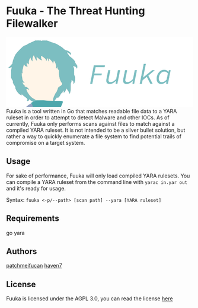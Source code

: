 # Fuuka - The Threat Hunting Filewalker
![Fuuka Banner](https://github.com/patchmeifucan/fuuka/blob/main/fuuka_banner.png)
Fuuka is a tool written in Go that matches readable file data to a YARA ruleset in order to attempt to detect Malware and other IOCs. As of currently, Fuuka only performs scans against files to match against a compiled YARA ruleset. It is not intended to be a silver bullet solution, but rather a way to quickly enumerate a file system to find potential trails of compromise on a target system.

## Usage
For sake of performance, Fuuka will only load compiled YARA rulesets. You can compile a YARA ruleset from the command line with `yarac in.yar out` and it's ready for usage.

Syntax:
`fuuka <-p/--path> [scan path] --yara [YARA ruleset]`

## Requirements
go
yara

## Authors
[patchmeifucan](https://github.com/patchmeifucan)
[haven7](https://github.com/HeavenSmiles)

## License
Fuuka is licensed under the AGPL 3.0, you can read the license [here](https://github.com/patchmeifucan/fuuka/blob/main/LICENSE)